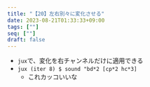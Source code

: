 ```yaml
---
title: "【20】左右別々に変化させる"
date: 2023-08-21T01:33:33+09:00
tags: [""]
seq: [""]
draft: false
---
```


- `jux`で、変化を右チャンネルだけに適用できる
- `jux (iter 8) $ sound "bd*2 [cp*2 hc*3]`
  - これカッコいいな